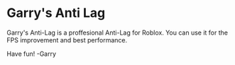 # Garry's Anti Lag
Garry's Anti-Lag is a proffesional Anti-Lag for Roblox.
You can use it for the FPS improvement and best performance.

Have fun! -Garry
